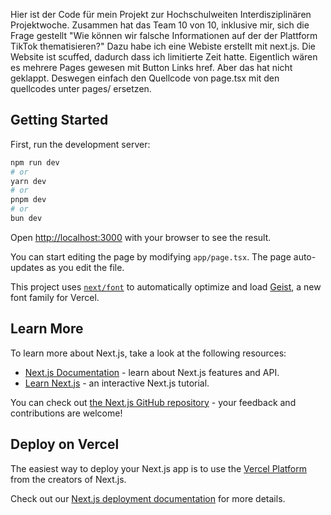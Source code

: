 Hier ist der Code für mein Projekt zur Hochschulweiten Interdisziplinären Projektwoche.
Zusammen hat das Team 10 von 10, inklusive mir, sich die Frage gestellt 
"Wie können wir falsche Informationen auf der der Plattform TikTok thematisieren?" 
Dazu habe ich eine Webiste erstellt mit next.js.
Die Website ist scuffed, dadurch dass ich limitierte Zeit hatte. Eigentlich wären es mehrere Pages gewesen mit Button Links href. Aber das hat nicht geklappt.
Deswegen einfach den Quellcode von page.tsx mit den quellcodes unter pages/ ersetzen.

## Getting Started

First, run the development server:

```bash
npm run dev
# or
yarn dev
# or
pnpm dev
# or
bun dev
```

Open [http://localhost:3000](http://localhost:3000) with your browser to see the result.

You can start editing the page by modifying `app/page.tsx`. The page auto-updates as you edit the file.

This project uses [`next/font`](https://nextjs.org/docs/app/building-your-application/optimizing/fonts) to automatically optimize and load [Geist](https://vercel.com/font), a new font family for Vercel.

## Learn More

To learn more about Next.js, take a look at the following resources:

- [Next.js Documentation](https://nextjs.org/docs) - learn about Next.js features and API.
- [Learn Next.js](https://nextjs.org/learn) - an interactive Next.js tutorial.

You can check out [the Next.js GitHub repository](https://github.com/vercel/next.js) - your feedback and contributions are welcome!

## Deploy on Vercel

The easiest way to deploy your Next.js app is to use the [Vercel Platform](https://vercel.com/new?utm_medium=default-template&filter=next.js&utm_source=create-next-app&utm_campaign=create-next-app-readme) from the creators of Next.js.

Check out our [Next.js deployment documentation](https://nextjs.org/docs/app/building-your-application/deploying) for more details.
